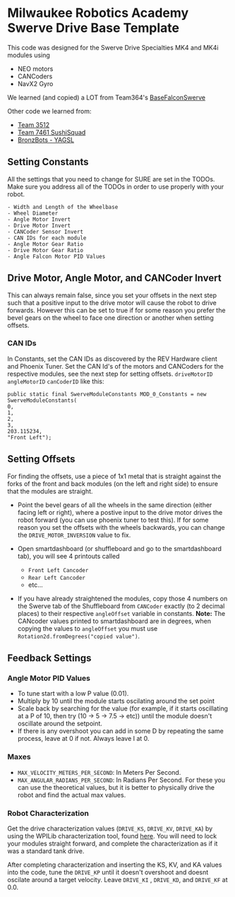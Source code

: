 # Milwaukee Robotics Academy Swerve Drive Base Template

This code was designed for the Swerve Drive Specialties MK4 and MK4i modules using
- NEO motors
- CANCoders 
- NavX2 Gyro

We learned (and copied) a LOT from Team364's [BaseFalconSwerve](https://github.com/Team364/BaseFalconSwerve)

Other code we learned from:
- [Team 3512](https://github.com/frc3512/Robot-2023)
- [Team 7461 SushiSquad](https://github.com/SushiSquad7461/BasedNeoSwerve)
- [BronzBots - YAGSL](https://github.com/BroncBotz3481/YAGSL-Example)

## Setting Constants
All the settings that you need to change for SURE are set in the TODOs. Make sure you address all of the TODOs in order to use properly with your robot.

    - Width and Length of the Wheelbase
    - Wheel Diameter
    - Angle Motor Invert
    - Drive Motor Invert
    - CANCoder Sensor Invert
    - CAN IDs for each module
    - Angle Motor Gear Ratio
    - Drive Motor Gear Ratio
    - Angle Falcon Motor PID Values

## Drive Motor, Angle Motor, and CANCoder Invert
This can always remain false, since you set your offsets in the next step such that a positive input to the drive motor will cause the robot to drive forwards.
However this can be set to true if for some reason you prefer the bevel gears on the wheel to face one direction or another when setting offsets. 

### CAN IDs

In Constants, set the CAN IDs as discovered by the REV Hardware client and Phoenix Tuner. 
Set the CAN Id's of the motors and CANCoders for the respective modules, see the next step for setting offsets.
```driveMotorID``` ```angleMotorID``` ```canCoderID``` like this:


    public static final SwerveModuleConstants MOD_0_Constants = new SwerveModuleConstants(
    0,
    1,
    2,
    3,
    203.115234,
    "Front Left");

## Setting Offsets

For finding the offsets, use a piece of 1x1 metal that is straight against the forks of the front and back modules (on the left and right side) to ensure that the modules are straight. 

- Point the bevel gears of all the wheels in the same direction (either facing left or right), where a postive input to the drive motor drives the robot forward (you can use phoenix tuner to test this). If for some reason you set the offsets with the wheels backwards, you can change the ```DRIVE_MOTOR_INVERSION``` value to fix.

- Open smartdashboard (or shuffleboard and go to the smartdashboard tab), you will see 4 printouts called 
    - ```Front Left Cancoder```
    - ```Rear Left Cancoder```
    - etc... 

- If you have already straightened the modules, copy those 4 numbers on the Swerve tab of the Shuffleboard from ```CANCoder``` exactly (to 2 decimal places) to their respective ```angleOffset``` variable in constants.
**Note:** The CANcoder values printed to smartdashboard are in degrees, when copying the values to ```angleOffset``` you must use ```Rotation2d.fromDegrees("copied value")```.

## Feedback Settings

### Angle Motor PID Values
- To tune start with a low P value (0.01).
- Multiply by 10 until the module starts oscilating around the set point
- Scale back by searching for the value (for example, if it starts oscillating at a P of 10, then try (10 -> 5 -> 7.5 -> etc)) until the module doesn't oscillate around the setpoint.
- If there is any overshoot you can add in some D by repeating the same process, leave at 0 if not. Always leave I at 0.

### Maxes
- ```MAX_VELOCITY_METERS_PER_SECOND```: In Meters Per Second. 
- ```MAX_ANGULAR_RADIANS_PER_SECOND```: In Radians Per Second. 
For these you can use the theoretical values, but it is better to physically drive the robot and find the actual max values.

### Robot Characterization
Get the drive characterization values (```DRIVE_KS```, ```DRIVE_KV```, ```DRIVE_KA```) by using the WPILib characterization tool, found [here](https://docs.wpilib.org/en/stable/docs/software/wpilib-tools/robot-characterization/introduction.html). You will need to lock your modules straight forward, and complete the characterization as if it was a standard tank drive.

After completing characterization and inserting the KS, KV, and KA values into the code, tune the ```DRIVE_KP``` until it doesn't overshoot and doesnt oscilate around a target velocity.
Leave ```DRIVE_KI``` , ```DRIVE_KD```, and ```DRIVE_KF``` at 0.0.
